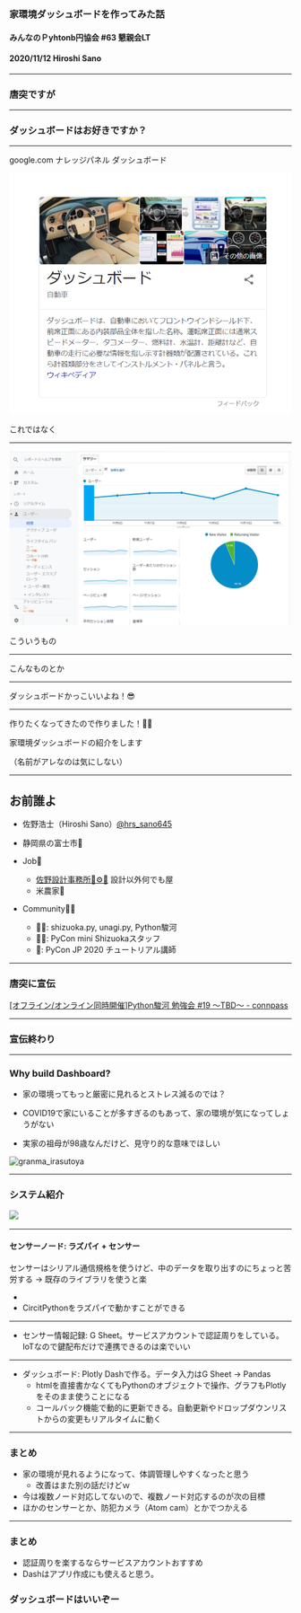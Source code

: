 ### 家環境ダッシュボードを作ってみた話

#### みんなのＰyhtonb円協会 #63 懇親会LT

#### 2020/11/12 Hiroshi Sano

---

### 唐突ですが

---

### ダッシュボードはお好きですか？

---

google.com ナレッジパネル ダッシュボード 


![自動車とかではなく](20201112_stapy_63/img/car_dashborad_by_googlesearch.png)

これではなく


---

![デジタルのほう](20201112_stapy_63/img/degital_dashborad.png)

こういうもの

---

こんなものとか


---

ダッシュボードかっこいいよね！😎

---

作りたくなってきたので作りました！🔧🔨


家環境ダッシュボードの紹介をします

（名前がアレなのは気にしない）

---

## お前誰よ

- 佐野浩士（Hiroshi Sano）[@hrs_sano645](https://twitter.com/hrs_sano645)
- 静岡県の富士市🗻

- Job💼
    - [佐野設計事務所🚗⚙️📏](https://sano-design.info) 設計以外何でも屋
    - 米農家🌾

- Community🧑‍💻
    - 🗻🐍: shizuoka.py, unagi.py, Python駿河
    - 🗻🐍: PyCon mini Shizuokaスタッフ
    - 🐍: PyCon JP 2020 チュートリアル講師

---

### 唐突に宣伝

[[オフライン/オンライン同時開催]Python駿河 勉強会 #19 ～TBD～ - connpass](https://py-suruga.connpass.com/event/192889/)

---

### 宣伝終わり

---

### Why build Dashboard?

- 家の環境ってもっと厳密に見れるとストレス減るのでは？
- COVID19で家にいることが多すぎるのもあって、家の環境が気になってしょうがない


- 実家の祖母が98歳なんだけど、見守り的な意味でほしい

![granma_irasutoya](https://4.bp.blogspot.com/-E5SFXjWPayU/WR6ns-9naMI/AAAAAAABEVw/d2cE-VM_B_AnQp3PHoFIG8esHWmBB6YXgCLcB/s800/keirou_obaachan_smile2.png)

---

### システム紹介

<img src="https://docs.google.com/drawings/d/e/2PACX-1vQfSWRWP7uD7ffXyjrEStTYVhyFakLvQ0pREvuE8n5v0iceLlHyska3toXvUdRfhh7v_se6CTvm6DBO/pub?w=960&amp;h=720">

---

#### センサーノード: ラズパイ + センサー

センサーはシリアル通信規格を使うけど、中のデータを取り出すのにちょっと苦労する
-> 既存のライブラリを使うと楽

- 
- CircitPythonをラズパイで動かすことができる


---

- センサー情報記録: G Sheet。サービスアカウントで認証周りをしている。IoTなので鍵配布だけで連携できるのは楽でいい

---

- ダッシュボード: Plotly Dashで作る。データ入力はG Sheet -> Pandas
  - htmlを直接書かなくてもPythonのオブジェクトで操作、グラフもPlotlyをそのまま使うことになる
  - コールバック機能で動的に更新できる。自動更新やドロップダウンリストからの変更もリアルタイムに動く

---

### まとめ

- 家の環境が見れるようになって、体調管理しやすくなったと思う
  - 改善はまた別の話だけどｗ
- 今は複数ノード対応してないので、複数ノード対応するのが次の目標
- ほかのセンサーとか、防犯カメラ（Atom cam）とかでつかえる

---

### まとめ

- 認証周りを楽するならサービスアカウントおすすめ
- Dashはアプリ作成にも使えると思う。


### ダッシュボードはいいぞー